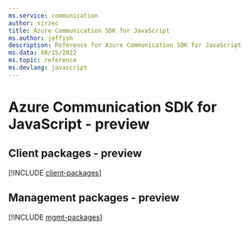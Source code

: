 ```yaml
---
ms.service: communication
author: xirzec
title: Azure Communication SDK for JavaScript
ms.author: jeffish
description: Reference for Azure Communication SDK for JavaScript
ms.data: 08/15/2022
ms.topic: reference
ms.devlang: javascript
---
```

# Azure Communication SDK for JavaScript - preview

## Client packages - preview
[!INCLUDE [client-packages](communication-client-index.md)]
## Management packages - preview
[!INCLUDE [mgmt-packages](communication-mgmt-index.md)]